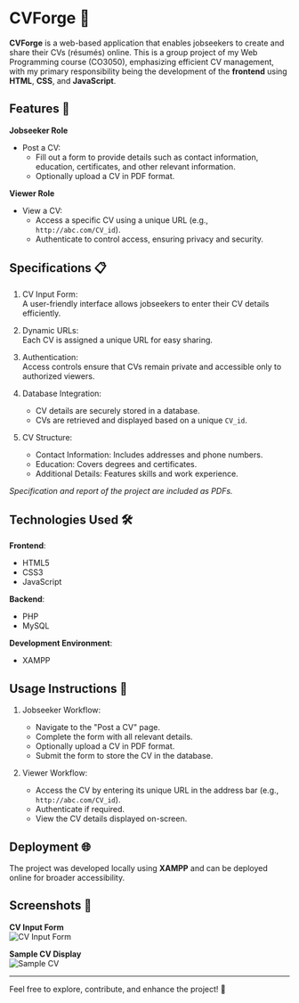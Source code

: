 # CVForge 📄  

**CVForge** is a web-based application that enables jobseekers to create and share their CVs (résumés) online. This is a group project of my Web Programming course (CO3050), emphasizing efficient CV management, with my primary responsibility being the development of the **frontend** using **HTML**, **CSS**, and **JavaScript**.  

## Features 🌟  

**Jobseeker Role**  
- Post a CV:  
  - Fill out a form to provide details such as contact information, education, certificates, and other relevant information.  
  - Optionally upload a CV in PDF format.  

**Viewer Role**  
- View a CV:  
  - Access a specific CV using a unique URL (e.g., `http://abc.com/CV_id`).  
  - Authenticate to control access, ensuring privacy and security.  

## Specifications 📋  

1. CV Input Form:  
   A user-friendly interface allows jobseekers to enter their CV details efficiently.  

2. Dynamic URLs:  
   Each CV is assigned a unique URL for easy sharing.  

3. Authentication:  
   Access controls ensure that CVs remain private and accessible only to authorized viewers.  

4. Database Integration:  
   - CV details are securely stored in a database.  
   - CVs are retrieved and displayed based on a unique `CV_id`.  

5. CV Structure:  
   - Contact Information: Includes addresses and phone numbers.  
   - Education: Covers degrees and certificates.  
   - Additional Details: Features skills and work experience.

_Specification and report of the project are included as PDFs._

## Technologies Used 🛠️  

**Frontend**:  
- HTML5  
- CSS3  
- JavaScript  

**Backend**:  
- PHP  
- MySQL  

**Development Environment**:  
- XAMPP  

## Usage Instructions 🚀  

1. Jobseeker Workflow:  
   - Navigate to the "Post a CV" page.  
   - Complete the form with all relevant details.  
   - Optionally upload a CV in PDF format.  
   - Submit the form to store the CV in the database.  

2. Viewer Workflow:  
   - Access the CV by entering its unique URL in the address bar (e.g., `http://abc.com/CV_id`).  
   - Authenticate if required.  
   - View the CV details displayed on-screen.  

## Deployment 🌐  

The project was developed locally using **XAMPP** and can be deployed online for broader accessibility.  

## Screenshots 📸  

**CV Input Form**  
![CV Input Form](screenshots/cv_form.png)  

**Sample CV Display**  
![Sample CV](screenshots/cv_display.png)  

---

Feel free to explore, contribute, and enhance the project! 🚀  
